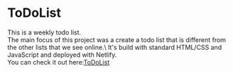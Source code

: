 # ToDoList
This is a weekly todo list.\
The main focus of this project was a create a todo list that is different from the other lists that we see online.\ 
It's build with standard HTML/CSS and JavaScript and deployed with Netlify.\
You can check it out here:[ToDoList](https://gifted-curran-14b564.netlify.app/)


